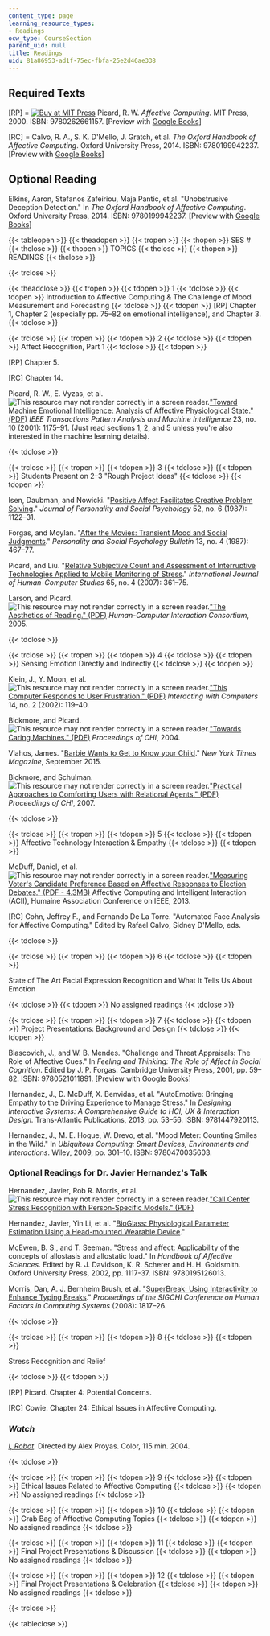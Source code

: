 ```yaml
---
content_type: page
learning_resource_types:
- Readings
ocw_type: CourseSection
parent_uid: null
title: Readings
uid: 81a86953-ad1f-75ec-fbfa-25e2d46ae338
---
```


Required Texts
--------------

\[RP\] = [![Buy at MIT Press](/images/mp_logo.gif)](https://mitpress.mit.edu/9780262661157) Picard, R. W. _Affective Computing_. MIT Press, 2000. ISBN: 9780262661157. \[Preview with [Google Books](http://books.google.com/books?id=GaVncRTcb1gC&pg=PAfrontcover)\]

\[RC\] = Calvo, R. A., S. K. D'Mello, J. Gratch, et al. _The Oxford Handbook of Affective Computing_. Oxford University Press, 2014. ISBN: 9780199942237. \[Preview with [Google Books](http://books.google.com/books?id=w6siBQAAQBAJ&pg=PAfrontcover)\]

Optional Reading
----------------

Elkins, Aaron, Stefanos Zafeiriou, Maja Pantic, et al. "Unobstrusive Deception Detection." In _The Oxford Handbook of Affective Computing_. Oxford University Press, 2014. ISBN: 9780199942237. \[Preview with [Google Books](http://books.google.com/books?id=w6siBQAAQBAJ&pg=PA503=onepage)\]

{{< tableopen >}}
{{< theadopen >}}
{{< tropen >}}
{{< thopen >}}
SES #
{{< thclose >}}
{{< thopen >}}
TOPICS
{{< thclose >}}
{{< thopen >}}
READINGS
{{< thclose >}}

{{< trclose >}}

{{< theadclose >}}
{{< tropen >}}
{{< tdopen >}}
1
{{< tdclose >}}
{{< tdopen >}}
Introduction to Affective Computing & The Challenge of Mood Measurement and Forecasting
{{< tdclose >}}
{{< tdopen >}}
\[RP\] Chapter 1, Chapter 2 (especially pp. 75–82 on emotional intelligence), and Chapter 3.
{{< tdclose >}}

{{< trclose >}}
{{< tropen >}}
{{< tdopen >}}
2
{{< tdclose >}}
{{< tdopen >}}
Affect Recognition, Part 1
{{< tdclose >}}
{{< tdopen >}}


\[RP\] Chapter 5.

\[RC\] Chapter 14.

Picard, R. W., E. Vyzas, et al. ![This resource may not render correctly in a screen reader.](/images/inacessible.gif)["Toward Machine Emotional Intelligence: Analysis of Affective Physiological State." (PDF)](http://vismod.media.mit.edu/pub/tech-reports/TR-536.pdf) _IEEE Transactions Pattern Analysis and Machine Intelligence_ 23, no. 10 (2001): 1175–91. (Just read sections 1, 2, and 5 unless you're also interested in the machine learning details).


{{< tdclose >}}

{{< trclose >}}
{{< tropen >}}
{{< tdopen >}}
3
{{< tdclose >}}
{{< tdopen >}}
Students Present on 2–3 "Rough Project Ideas"
{{< tdclose >}}
{{< tdopen >}}


Isen, Daubman, and Nowicki. "[Positive Affect Facilitates Creative Problem Solving](http://dx.doi.org/10.1037/0022-3514.52.6.1122)." _Journal of Personality and Social Psychology_ 52, no. 6 (1987): 1122–31.

Forgas, and Moylan. "[After the Movies: Transient Mood and Social Judgments](http://dx.doi.org/10.1177/0146167287134004)." _Personality and Social Psychology Bulletin_ 13, no. 4 (1987): 467–77.

Picard, and Liu. "[Relative Subjective Count and Assessment of Interruptive Technologies Applied to Mobile Monitoring of Stress](http://dx.doi.org/10.1016/j.ijhcs.2006.11.019)." _International Journal of Human-Computer Studies_ 65, no. 4 (2007): 361–75.

Larson, and Picard. ![This resource may not render correctly in a screen reader.](/images/inacessible.gif)["The Aesthetics of Reading." (PDF)](http://affect.media.mit.edu/pdfs/05.larson-picard.pdf) _Human-Computer Interaction Consortium_, 2005.


{{< tdclose >}}

{{< trclose >}}
{{< tropen >}}
{{< tdopen >}}
4
{{< tdclose >}}
{{< tdopen >}}
Sensing Emotion Directly and Indirectly
{{< tdclose >}}
{{< tdopen >}}


Klein, J., Y. Moon, et al. ![This resource may not render correctly in a screen reader.](/images/inacessible.gif)["This Computer Responds to User Frustration." (PDF)](http://affect.media.mit.edu/pdfs/02.klein-moon-picard.pdf) _Interacting with Computers_ 14, no. 2 (2002): 119–40.

Bickmore, and Picard. ![This resource may not render correctly in a screen reader.](/images/inacessible.gif)["Towards Caring Machines." (PDF)](http://affect.media.mit.edu/pdfs/04.bickmore-picard-chi.pdf) _Proceedings of CHI_, 2004.

Vlahos, James. "[Barbie Wants to Get to Know your Child](http://www.nytimes.com/2015/09/20/magazine/barbie-wants-to-get-to-know-your-child.html?_r=1)." _New York Times Magazine_, September 2015.

Bickmore, and Schulman. ![This resource may not render correctly in a screen reader.](/images/inacessible.gif)["Practical Approaches to Comforting Users with Relational Agents." (PDF)](http://www.ccs.neu.edu/home/bickmore/publications/CHI07.pdf) _Proceedings of CHI_, 2007.


{{< tdclose >}}

{{< trclose >}}
{{< tropen >}}
{{< tdopen >}}
5
{{< tdclose >}}
{{< tdopen >}}
Affective Technology Interaction & Empathy
{{< tdclose >}}
{{< tdopen >}}


McDuff, Daniel, et al. ![This resource may not render correctly in a screen reader.](/images/inacessible.gif)["Measuring Voter's Candidate Preference Based on Affective Responses to Election Debates." (PDF - 4.3MB)](http://dspace.mit.edu/openaccess-disseminate/1721.1/92439) Affective Computing and Intelligent Interaction (ACII), Humaine Association Conference on IEEE, 2013.

\[RC\] Cohn, Jeffrey F., and Fernando De La Torre. "Automated Face Analysis for Affective Computing." Edited by Rafael Calvo, Sidney D'Mello, eds.


{{< tdclose >}}

{{< trclose >}}
{{< tropen >}}
{{< tdopen >}}
6
{{< tdclose >}}
{{< tdopen >}}


State of The Art Facial Expression Recognition and What It Tells Us About Emotion


{{< tdclose >}}
{{< tdopen >}}
No assigned readings
{{< tdclose >}}

{{< trclose >}}
{{< tropen >}}
{{< tdopen >}}
7
{{< tdclose >}}
{{< tdopen >}}
Project Presentations: Background and Design
{{< tdclose >}}
{{< tdopen >}}


Blascovich, J., and W. B. Mendes. "Challenge and Threat Appraisals: The Role of Affective Cues." In _Feeling and Thinking: The Role of Affect in Social Cognition_. Edited by J. P. Forgas. Cambridge University Press, 2001, pp. 59–82. ISBN: 9780521011891. \[Preview with [Google Books](http://books.google.com/books?id=PSiU9wsJ13QC&pg=PA59=onepage)\]

Hernandez, J., D. McDuff, X. Benvidas, et al. "AutoEmotive: Bringing Empathy to the Driving Experience to Manage Stress." In _Designing Interactive Systems: A Comprehensive Guide to HCI, UX & Interaction Design._ Trans-Atlantic Publications, 2013, pp. 53–56. ISBN: 9781447920113.

Hernandez, J., M. E. Hoque, W. Drevo, et al. "Mood Meter: Counting Smiles in the Wild." In _Ubiquitous Computing: Smart Devices, Environments and Interactions_. Wiley, 2009, pp. 301–10. ISBN: 9780470035603.

### Optional Readings for Dr. Javier Hernandez's Talk

Hernandez, Javier, Rob R. Morris, et al. ![This resource may not render correctly in a screen reader.](/images/inacessible.gif)["Call Center Stress Recognition with Person-Specific Models." (PDF)](http://affect.media.mit.edu/pdfs/11.Hernandez-Morris-Picard-ACII.pdf)

Hernandez, Javier, Yin Li, et al. "[BioGlass: Physiological Parameter Estimation Using a Head-mounted Wearable Device](http://dx.doi.org/10.4108/icst.mobihealth.2014.257219)."

McEwen, B. S., and T. Seeman. "Stress and affect: Applicability of the concepts of allostasis and allostatic load." In _Handbook of Affective Sciences_. Edited by R. J. Davidson, K. R. Scherer and H. H. Goldsmith. Oxford University Press, 2002, pp. 1117-37. ISBN: 9780195126013.

Morris, Dan, A. J. Bernheim Brush, et al. "[SuperBreak: Using Interactivity to Enhance Typing Breaks](http://dx.doi.org/10.1145/1357054.1357337)." _Proceedings of the SIGCHI Conference on Human Factors in Computing Systems_ (2008): 1817–26.


{{< tdclose >}}

{{< trclose >}}
{{< tropen >}}
{{< tdopen >}}
8
{{< tdclose >}}
{{< tdopen >}}


Stress Recognition and Relief


{{< tdclose >}}
{{< tdopen >}}


\[RP\] Picard. Chapter 4: Potential Concerns.

\[RC\] Cowie. Chapter 24: Ethical Issues in Affective Computing.

### _Watch_

[_I, Robot_](http://www.imdb.com/title/tt0343818/). Directed by Alex Proyas. Color, 115 min. 2004.


{{< tdclose >}}

{{< trclose >}}
{{< tropen >}}
{{< tdopen >}}
9
{{< tdclose >}}
{{< tdopen >}}
Ethical Issues Related to Affective Computing
{{< tdclose >}}
{{< tdopen >}}
No assigned readings
{{< tdclose >}}

{{< trclose >}}
{{< tropen >}}
{{< tdopen >}}
10
{{< tdclose >}}
{{< tdopen >}}
Grab Bag of Affective Computing Topics
{{< tdclose >}}
{{< tdopen >}}
No assigned readings
{{< tdclose >}}

{{< trclose >}}
{{< tropen >}}
{{< tdopen >}}
11
{{< tdclose >}}
{{< tdopen >}}
Final Project Presentations & Discussion
{{< tdclose >}}
{{< tdopen >}}
No assigned readings
{{< tdclose >}}

{{< trclose >}}
{{< tropen >}}
{{< tdopen >}}
12
{{< tdclose >}}
{{< tdopen >}}
Final Project Presentations & Celebration
{{< tdclose >}}
{{< tdopen >}}
No assigned readings
{{< tdclose >}}

{{< trclose >}}

{{< tableclose >}}